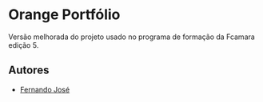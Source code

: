 # Orange Portfólio

Versão melhorada do projeto usado no programa de formação da Fcamara edição 5.

## Autores

- [Fernando José](https://www.github.com/fjose90)
